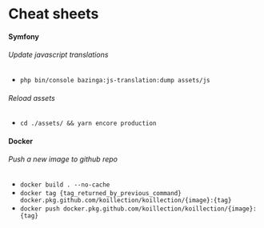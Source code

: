# Cheat sheets

#### Symfony
###### Update javascript translations
- `php bin/console bazinga:js-translation:dump assets/js`
###### Reload assets
- `cd ./assets/ && yarn encore production`

#### Docker
###### Push a new image to github repo
- `docker build . --no-cache`
- `docker tag {tag_returned_by_previous_command} docker.pkg.github.com/koillection/koillection/{image}:{tag}`
- `docker push docker.pkg.github.com/koillection/koillection/{image}:{tag}`


